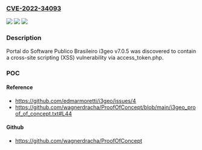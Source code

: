 ### [CVE-2022-34093](https://cve.mitre.org/cgi-bin/cvename.cgi?name=CVE-2022-34093)
![](https://img.shields.io/static/v1?label=Product&message=n%2Fa&color=blue)
![](https://img.shields.io/static/v1?label=Version&message=n%2Fa&color=blue)
![](https://img.shields.io/static/v1?label=Vulnerability&message=n%2Fa&color=brighgreen)

### Description

Portal do Software Publico Brasileiro i3geo v7.0.5 was discovered to contain a cross-site scripting (XSS) vulnerability via access_token.php.

### POC

#### Reference
- https://github.com/edmarmoretti/i3geo/issues/4
- https://github.com/wagnerdracha/ProofOfConcept/blob/main/i3geo_proof_of_concept.txt#L44

#### Github
- https://github.com/wagnerdracha/ProofOfConcept

